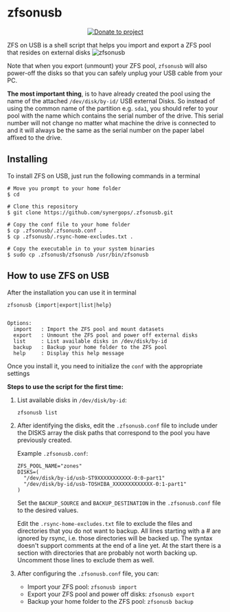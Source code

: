 # zfsonusb

<p align="center">
    <a href="https://www.paypal.com/cgi-bin/webscr?cmd=_s-xclick&hosted_button_id=SATQ6Y9S3UCSG" target="_blank"><img src="https://img.shields.io/badge/Donate-PayPal-yellow.svg" alt="Donate to project"></a>

ZFS on USB is a shell script that helps you import and export a ZFS pool that resides on external disks
![zfsonusb](https://github.com/user-attachments/assets/b7d8cf7a-0027-490b-af58-88927dceb0d5)

Note that when you export (unmount) your ZFS pool, `zfsonusb` will also power-off the disks so that you can safely unplug your USB cable from your PC.

**The most important thing**, is to have already created the pool using the name of the attached `/dev/disk/by-id/` USB external Disks. So instead of using the common name of the partition e.g. `sda1`, you should refer to your pool with the name which contains the serial number of the drive. This serial number will not change no matter what machine the drive is connected to and it will always be the same as the serial number on the paper label affixed to the drive.

## Installing
To install ZFS on USB, just run the following commands in a terminal 

```
# Move you prompt to your home folder
$ cd

# Clone this repository
$ git clone https://github.com/synergops/.zfsonusb.git

# Copy the conf file to your home folder
$ cp .zfsonusb/.zfsonusb.conf .
$ cp .zfsonusb/.rsync-home-excludes.txt .

# Copy the executable in to your system binaries
$ sudo cp .zfsonusb/zfsonusb /usr/bin/zfsonusb
```
## How to use ZFS on USB

After the installation you can use it in terminal

```
zfsonusb {import|export|list|help}


Options:
  import   : Import the ZFS pool and mount datasets
  export   : Unmount the ZFS pool and power off external disks
  list     : List available disks in /dev/disk/by-id
  backup   : Backup your home folder to the ZFS pool
  help     : Display this help message
```
Once you install it, you need to initialize the `conf` with the appropriate settings

**Steps to use the script for the first time:**
  1. List available disks in `/dev/disk/by-id`:
     ```
     zfsonusb list
     ```
  2. After identifying the disks, edit the `.zfsonusb.conf` file
     to include under the DISKS array the disk paths that correspond to the pool you have previously created.

     Example `.zfsonusb.conf`:
     ```
     ZFS_POOL_NAME="zones"
     DISKS=(
       "/dev/disk/by-id/usb-ST9XXXXXXXXXXX-0:0-part1"
       "/dev/disk/by-id/usb-TOSHIBA_XXXXXXXXXXXXX-0:1-part1"
     )
     ```
     Set the `BACKUP_SOURCE` and `BACKUP_DESTINATION` in the `.zfsonusb.conf` file to the desired values.

     Edit the `.rsync-home-excludes.txt` file to exclude the files and directories that you do not want to backup. All lines starting with a # are ignored by rsync, i.e. those directories will be backed up. 
     The syntax doesn't support comments at the end of a line yet. 
     At the start there is a section with directories that are probably not worth backing up. Uncomment those lines to exclude them as well.

  3. After configuring the `.zfsonusb.conf` file, you can:
     - Import your ZFS pool: `zfsonusb import`
     - Export your ZFS pool and power off disks: `zfsonusb export`
     - Backup your home folder to the ZFS pool: `zfsonusb backup`

